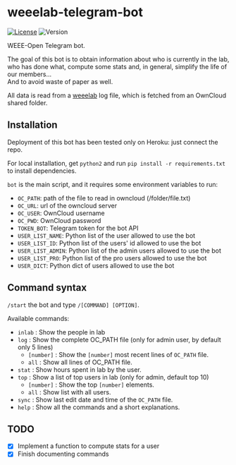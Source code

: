 # weeelab-telegram-bot
[![License](http://img.shields.io/:license-GPL3.0-blue.svg)](http://www.gnu.org/licenses/gpl-3.0.html)
![Version](https://img.shields.io/badge/version-0.1-yellow.svg)

WEEE-Open Telegram bot.

The goal of this bot is to obtain information about who is currently in the lab,  
who has done what, compute some stats and, in general, simplify the life of our members...  
And to avoid waste of paper as well.  

All data is read from a  [weeelab](https://github.com/WEEE-Open/weeelab) log file, which is fetched from an OwnCloud shared folder.  

## Installation

Deployment of this bot has been tested only on Heroku: just connect the repo.

For local installation, get `python2` and run `pip install -r requirements.txt` to install dependencies.

`bot` is the main script, and it requires some environment variables to 
run:
* `OC_PATH`: path of the file to read in owncloud (/folder/file.txt)
* `OC_URL`: url of the owncloud server
* `OC_USER`: OwnCloud username
* `OC_PWD`: OwnCloud password
* `TOKEN_BOT`: Telegram token for the bot API
* `USER_LIST_NAME`: Python list of the user allowed to use the bot
* `USER_LIST_ID`: Python list of the users' id allowed to use the bot
* `USER_LIST_ADMIN`: Python list of the admin users allowed to use the bot
* `USER_LIST_PRO`: Python list of the pro users allowed to use the bot
* `USER_DICT`: Python dict of users allowed to use the bot


## Command syntax
`/start` the bot and type `/[COMMAND] [OPTION]`.  

Available commands:

* `inlab` : Show the people in lab
* `log`   : Show the complete OC_PATH file (only for admin user, by default only 5 lines)
  * `[number]`   : Show the `[number]` most recent lines of `OC_PATH` file.
  * `all`      : Show all lines of OC_PATH file.
* `stat`   :  Show hours spent in lab by the user.
* `top`   :  Show a list of top users in lab (only for admin, default top 10)
  * `[number]`     : Show the top `[number]` elements.
  * `all`      : Show list with all users.
* `sync`  :  Show last edit date and time of the `OC_PATH` file.
* `help`  :  Show all the commands and a short explanations.

## TODO

- [X] Implement a function to compute stats for a user
- [X] Finish documenting commands
